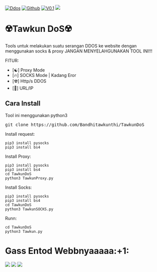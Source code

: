 [![Ddos](https://img.shields.io/badge/-Ddos-green?style=flat&logo=python&link=https://github.com/Bandhitawkunthi)](https://github.com/Bandhitawkunthi)
[![Github](https://img.shields.io/badge/-Github-black?style=flat&logo=github&link=https://github.com/Bandhitawkunthi)](https://github.com/Bandhitawkunthi)
[![V0.1](https://img.shields.io/badge/-V0.1-black?style=flat&logo=&link=https://github.com/Bandhitawkunthi)](https://github.com/Bandhitawkunthi)
<img src="https://h.top4top.io/p_2171cxqxf0.jpeg"></img>
# ☢️Tawkun DoS☢️
Tools untuk melakukan suatu serangan DDOS ke website dengan menggunakan socks & proxy 
JANGAN MENYELAHGUNAKAN TOOL INI!!!

FITUR:
- [☯️] Proxy Mode
- [🔥] SOCKS Mode | Kadang Eror
- [☢️] Http/s DDOS
- [🐍] URL/IP

<h2>Cara Install</h2>
Tool ini menggunakan python3 

<pre>git clone https://github.com/Bandhitawkunthi/TawkunDoS</pre>

Install request:
```
pip3 install pysocks
pip3 install bs4
```
Install Proxy:
```
pip3 install pysocks
pip3 install bs4
cd TawkunDoS
python3 TawkunProxy.py
```
Install Socks:
```
pip3 install pysocks
pip3 install bs4
cd TawkunDoS
python3 TawkunSOCKS.py
```
Runn:
```
cd TawkunDoS
python3 Tawkun.py
```


<h1>Gass Entod Webbnyaaaaa:+1:</h1>
<Img src="https://h.top4top.io/p_21716qb480.jpg"></img>
<Img src="https://j.top4top.io/p_21717z2381.jpg"></img>
<Img src="https://i.top4top.io/p_2171bn9ub0.jpg"></img>


